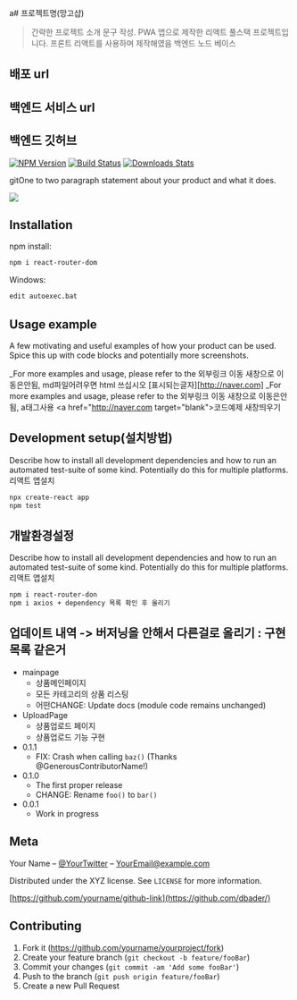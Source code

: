 a# 프로젝트명(망고샵)
> 간략한 프로젝트 소개 문구 작성.
> PWA 앱으로 제작한 리액트 풀스택 프로젝트입니다.
> 프론트 리액트를 사용하며 제작해였음 백엔드 노드 베이스
## 배포 url
## 백엔드 서비스 url
## 백엔드 깃허브

[react image]:[https://img.shields.io/badge/react-v18-yellowgreen]

[![NPM Version][npm-image]][npm-url]
[![Build Status][travis-image]][travis-url]
[![Downloads Stats][npm-downloads]][npm-url]

gitOne to two paragraph statement about your product and what it does.

![](https://user-images.githubusercontent.com/120350378/228405247-5d21e015-ec4d-499a-a1f8-140d44ac9877.jpg)

## Installation

npm install:

```sh
npm i react-router-dom
```

Windows:

```sh
edit autoexec.bat
```

## Usage example

A few motivating and useful examples of how your product can be used. Spice this up with code blocks and potentially more screenshots.

_For more examples and usage, please refer to the 외부링크 이동 새창으로 이동은안됨, md파일어려우면 html 쓰십시오 [표시되는글자][http://naver.com]
_For more examples and usage, please refer to the 외부링크 이동 새창으로 이동은안됨, a태그사용 <a href="http://naver.com target="blank">코드예제 새창띄우기</a>

## Development setup(설치방법)

Describe how to install all development dependencies and how to run an automated test-suite of some kind. Potentially do this for multiple platforms.
리액트 앱설치
```sh
npx create-react app
npm test
```


## 개발환경설정
Describe how to install all development dependencies and how to run an automated test-suite of some kind. Potentially do this for multiple platforms.
리액트 앱설치
```sh
npm i react-router-don
npm i axios + dependency 목록 확인 후 올리기
```

## 업데이트 내역 -> 버저닝을 안해서 다른걸로 올리기 : 구현 목록 같은거 

* mainpage
    * 상품메인페이지
    * 모든 카테고리의 상품 리스팅
    * 어떤CHANGE: Update docs (module code remains unchanged)
* UploadPage
    * 상품업로드 페이지
    * 상품업로드 기능 구현 
* 0.1.1
    * FIX: Crash when calling `baz()` (Thanks @GenerousContributorName!)
* 0.1.0
    * The first proper release
    * CHANGE: Rename `foo()` to `bar()`
* 0.0.1
    * Work in progress

## Meta

Your Name – [@YourTwitter](https://twitter.com/dbader_org) – YourEmail@example.com

Distributed under the XYZ license. See ``LICENSE`` for more information.

[https://github.com/yourname/github-link](https://github.com/dbader/)

## Contributing

1. Fork it (<https://github.com/yourname/yourproject/fork>)
2. Create your feature branch (`git checkout -b feature/fooBar`)
3. Commit your changes (`git commit -am 'Add some fooBar'`)
4. Push to the branch (`git push origin feature/fooBar`)
5. Create a new Pull Request

<!-- Markdown link & img dfn's -->
[npm-image]: https://img.shields.io/npm/v/datadog-metrics.svg?style=flat-square
[npm-url]: https://npmjs.org/package/datadog-metrics
[npm-downloads]: https://img.shields.io/npm/dm/datadog-metrics.svg?style=flat-square
[travis-image]: https://img.shields.io/travis/dbader/node-datadog-metrics/master.svg?style=flat-square
[travis-url]: https://travis-ci.org/dbader/node-datadog-metrics
[wiki]: https://github.com/yourname/yourproject/wiki